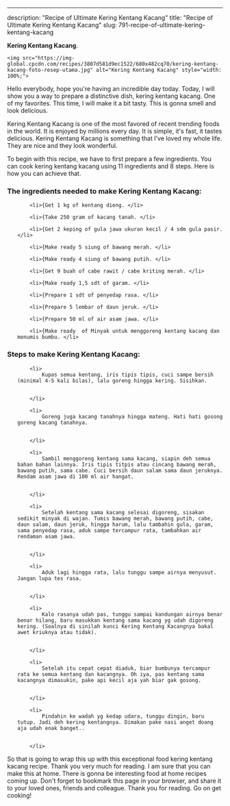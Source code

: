 ---
description: "Recipe of Ultimate Kering Kentang Kacang"
title: "Recipe of Ultimate Kering Kentang Kacang"
slug: 791-recipe-of-ultimate-kering-kentang-kacang

<p>
	<strong>Kering Kentang Kacang</strong>. 
	
</p>
<p>
	
	<img src="https://img-global.cpcdn.com/recipes/3807d581d9ec1522/680x482cq70/kering-kentang-kacang-foto-resep-utama.jpg" alt="Kering Kentang Kacang" style="width: 100%;">
	
	
</p>
<p>
	Hello everybody, hope you're having an incredible day today. Today, I will show you a way to prepare a distinctive dish, kering kentang kacang. One of my favorites. This time, I will make it a bit tasty. This is gonna smell and look delicious.
</p>
	
<p>
	
</p>
<p>
	Kering Kentang Kacang is one of the most favored of recent trending foods in the world. It is enjoyed by millions every day. It is simple, it's fast, it tastes delicious. Kering Kentang Kacang is something that I've loved my whole life. They are nice and they look wonderful.
</p>

<p>
To begin with this recipe, we have to first prepare a few ingredients. You can cook kering kentang kacang using 11 ingredients and 8 steps. Here is how you can achieve that.
</p>

<h3>The ingredients needed to make Kering Kentang Kacang:</h3>

<ol>
	
		<li>{Get 1 kg of kentang dieng. </li>
	
		<li>{Take 250 gram of kacang tanah. </li>
	
		<li>{Get 2 keping of gula jawa ukuran kecil / 4 sdm gula pasir. </li>
	
		<li>{Make ready 5 siung of bawang merah. </li>
	
		<li>{Make ready 4 siung of bawang putih. </li>
	
		<li>{Get 9 buah of cabe rawit / cabe kriting merah. </li>
	
		<li>{Make ready 1,5 sdt of garam. </li>
	
		<li>{Prepare 1 sdt of penyedap rasa. </li>
	
		<li>{Prepare 5 lembar of daun jeruk. </li>
	
		<li>{Prepare 50 ml of air asam jawa. </li>
	
		<li>{Make ready  of Minyak untuk menggoreng kentang kacang dan menumis bumbu. </li>
	
</ol>
<p>
	
</p>

<h3>Steps to make Kering Kentang Kacang:</h3>

<ol>
	
		<li>
			Kupas semua kentang, iris tipis tipis, cuci sampe bersih (minimal 4-5 kali bilas), lalu goreng hingga kering. Sisihkan.
			
			
		</li>
	
		<li>
			Goreng juga kacang tanahnya hingga mateng. Hati hati gosong goreng kacang tanahnya.
			
			
		</li>
	
		<li>
			Sambil menggoreng kentang sama kacang, siapin deh semua bahan bahan lainnya. Iris tipis titpis atau cincang bawang merah, bawang putih, sama cabe. Cuci bersih daun salam sama daun jeruknya. Rendam asam jawa di 100 ml air hangat.
			
			
		</li>
	
		<li>
			Setelah kentang sama kacang selesai digoreng, sisakan sedikit minyak di wajan. Tumis bawang merah, bawang putih, cabe, daun salam, daun jeruk, hingga harum, lalu tambahin gula, garam, sama penyedap rasa, aduk sampe tercampur rata, tambahkan air rendaman asam jawa.
			
			
		</li>
	
		<li>
			Aduk lagi hingga rata, lalu tunggu sampe airnya menyusut. Jangan lupa tes rasa.
			
			
		</li>
	
		<li>
			Kalo rasanya udah pas, tunggu sampai kandungan airnya benar benar hilang, baru masukkan kentang sama kacang yg udah digoreng kering. (Soalnya di sinilah kunci Kering Kentang Kacangnya bakal awet kriuknya atau tidak).
			
			
		</li>
	
		<li>
			Setelah itu cepat cepat diaduk, biar bumbunya tercampur rata ke semua kentang dan kacangnya. Oh iya, pas kentang sama kacangnya dimasukin, pake api kecil aja yah biar gak gosong.
			
			
		</li>
	
		<li>
			Pindahin ke wadah yg kedap udara, tunggu dingin, baru tutup. Jadi deh kering kentangnya. Dimakan pake nasi anget doang aja udah enak banget..
			
			
		</li>
	
</ol>

<p>
	
</p>

<p>
	So that is going to wrap this up with this exceptional food kering kentang kacang recipe. Thank you very much for reading. I am sure that you can make this at home. There is gonna be interesting food at home recipes coming up. Don't forget to bookmark this page in your browser, and share it to your loved ones, friends and colleague. Thank you for reading. Go on get cooking!
</p>
